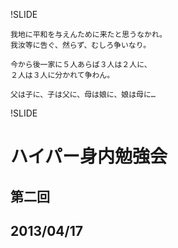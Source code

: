 !SLIDE


```
我地に平和を与えんために来たと思うなかれ。
我汝等に告ぐ、然らず、むしろ争いなり。

今から後一家に５人あらば３人は２人に、
２人は３人に分かれて争わん。

父は子に、子は父に、母は娘に、娘は母に…
```

!SLIDE

# ハイパー身内勉強会


## 第二回
## 2013/04/17


